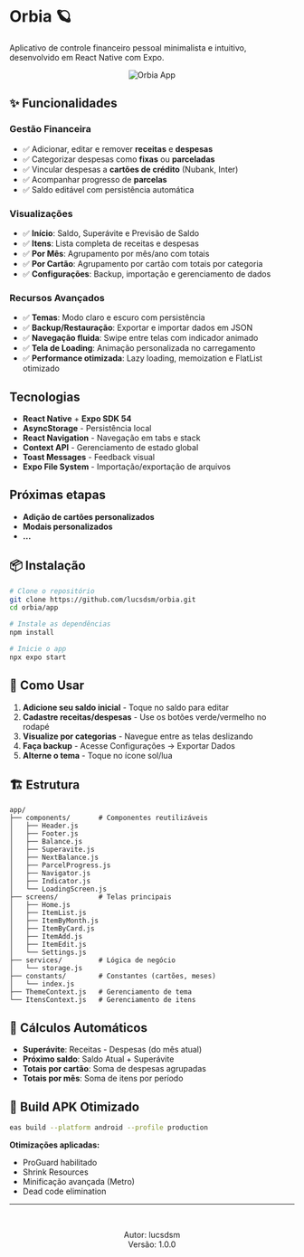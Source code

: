 # Orbia 🪐

Aplicativo de controle financeiro pessoal minimalista e intuitivo, desenvolvido em React Native com Expo.

<p align="center">
  <img src="https://imgur.com/JFTlHYV.png" alt="Orbia App" />
</p>

## ✨ Funcionalidades

### Gestão Financeira
- ✅ Adicionar, editar e remover **receitas** e **despesas**
- ✅ Categorizar despesas como **fixas** ou **parceladas**
- ✅ Vincular despesas a **cartões de crédito** (Nubank, Inter)
- ✅ Acompanhar progresso de **parcelas**
- ✅ Saldo editável com persistência automática

### Visualizações
- ✅ **Início**: Saldo, Superávite e Previsão de Saldo
- ✅ **Itens**: Lista completa de receitas e despesas
- ✅ **Por Mês**: Agrupamento por mês/ano com totais
- ✅ **Por Cartão**: Agrupamento por cartão com totais por categoria
- ✅ **Configurações**: Backup, importação e gerenciamento de dados

### Recursos Avançados
- ✅ **Temas**: Modo claro e escuro com persistência
- ✅ **Backup/Restauração**: Exportar e importar dados em JSON
- ✅ **Navegação fluida**: Swipe entre telas com indicador animado
- ✅ **Tela de Loading**: Animação personalizada no carregamento
- ✅ **Performance otimizada**: Lazy loading, memoization e FlatList otimizado

## Tecnologias

- **React Native** + **Expo SDK 54**
- **AsyncStorage** - Persistência local
- **React Navigation** - Navegação em tabs e stack
- **Context API** - Gerenciamento de estado global
- **Toast Messages** - Feedback visual
- **Expo File System** - Importação/exportação de arquivos

## Próximas etapas

- **Adição de cartões personalizados**
- **Modais personalizados**
- **...**

## 📦 Instalação

```bash
# Clone o repositório
git clone https://github.com/lucsdsm/orbia.git
cd orbia/app

# Instale as dependências
npm install

# Inicie o app
npx expo start
```

## 📱 Como Usar

1. **Adicione seu saldo inicial** - Toque no saldo para editar
2. **Cadastre receitas/despesas** - Use os botões verde/vermelho no rodapé
3. **Visualize por categorias** - Navegue entre as telas deslizando
4. **Faça backup** - Acesse Configurações → Exportar Dados
5. **Alterne o tema** - Toque no ícone sol/lua

## 🏗️ Estrutura

```
app/
├── components/       # Componentes reutilizáveis
│   ├── Header.js
│   ├── Footer.js
│   ├── Balance.js
│   ├── Superavite.js
│   ├── NextBalance.js
│   ├── ParcelProgress.js
│   ├── Navigator.js
│   ├── Indicator.js
│   └── LoadingScreen.js
├── screens/          # Telas principais
│   ├── Home.js
│   ├── ItemList.js
│   ├── ItemByMonth.js
│   ├── ItemByCard.js
│   ├── ItemAdd.js
│   ├── ItemEdit.js
│   └── Settings.js
├── services/         # Lógica de negócio
│   └── storage.js
├── constants/        # Constantes (cartões, meses)
│   └── index.js
├── ThemeContext.js   # Gerenciamento de tema
└── ItensContext.js   # Gerenciamento de itens
```

## 🎯 Cálculos Automáticos

- **Superávite**: Receitas - Despesas (do mês atual)
- **Próximo saldo**: Saldo Atual + Superávite
- **Totais por cartão**: Soma de despesas agrupadas
- **Totais por mês**: Soma de itens por período

## 🔧 Build APK Otimizado

```bash
eas build --platform android --profile production
```

**Otimizações aplicadas:**
- ProGuard habilitado
- Shrink Resources
- Minificação avançada (Metro)
- Dead code elimination

---
<br>
<p align="center">
  Autor: lucsdsm <br>
  Versão: 1.0.0 
</p>
 
